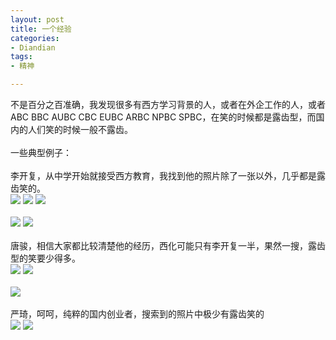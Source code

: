 ```yaml
---
layout: post
title: 一个经验
categories:
- Diandian
tags:
- 精神

---
```

不是百分之百准确，我发现很多有西方学习背景的人，或者在外企工作的人，或者ABC BBC AUBC CBC EUBC ARBC NPBC SPBC，在笑的时候都是露齿型，而国内的人们笑的时候一般不露齿。
<br />
<br />一些典型例子：
<br />
<br />李开复，从中学开始就接受西方教育，我找到他的照片除了一张以外，几乎都是露齿笑的。
<br />
<img src="http://m1.img.srcdd.com/farm5/d/2012/0627/10/6262F158E4BCDA7F6B5A35151B8F36C8_B500_900_332_377.JPEG" />
<img src="http://m1.img.srcdd.com/farm5/d/2012/0627/10/B827F78330F934A8BE64473BFA57F454_B500_900_337_450.JPEG" />
<img src="http://m3.img.srcdd.com/farm5/d/2012/0627/10/902385A5829200D05BA852A976B9E7DB_B500_900_300_333.JPEG" />
<br />
<br />
<img src="http://m2.img.srcdd.com/farm5/d/2012/0627/10/34172B90912FA665E58B2A8758FC9FBF_B500_900_350_436.JPEG" />
<img src="http://m2.img.srcdd.com/farm5/d/2012/0627/10/EED3FBA940FF4FCD0ABA24E0A4BCC8BF_B500_900_300_406.JPEG" />
<br />
<br />唐骏，相信大家都比较清楚他的经历，西化可能只有李开复一半，果然一搜，露齿型的笑要少得多。
<br />
<img src="http://m2.img.srcdd.com/farm5/d/2012/0627/10/77E629A2F72D5E7A979E04D1D72FD259_B500_900_350_466.JPEG" />
<img src="http://m1.img.srcdd.com/farm5/d/2012/0627/10/26980B197C2989626B230BF85F28BC96_B500_900_300_400.JPEG" />
<br />
<br />
<img src="http://m1.img.srcdd.com/farm4/d/2012/0627/10/BBF6289C417DF8630B97AB81BD1AE0A2_B500_900_450_405.JPEG" />
<br />
<br />严琦，呵呵，纯粹的国内创业者，搜索到的照片中极少有露齿笑的
<br />
<img src="http://m3.img.srcdd.com/farm5/d/2012/0627/10/9DD95E6BBB46DBA6D28F750B34E9D347_B500_900_419_600.JPEG" />
<img src="http://m1.img.srcdd.com/farm5/d/2012/0627/10/669A9C5404DCF8B82FF017A47E7A9462_B500_900_331_471.JPEG" />
<br />
<br />
<br />